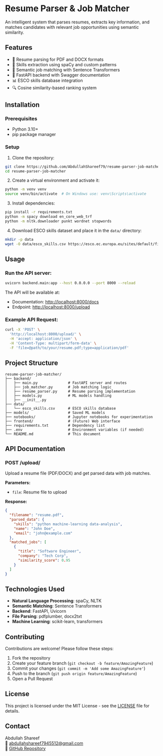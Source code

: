 # Resume Parser & Job Matcher

An intelligent system that parses resumes, extracts key information, and matches candidates with relevant job opportunities using semantic similarity.

## Features

- 📄 Resume parsing for PDF and DOCX formats
- 🔧 Skills extraction using spaCy and custom patterns
- 🧠 Semantic job matching with Sentence Transformers
- 🚀 FastAPI backend with Swagger documentation
- 📊 ESCO skills database integration
- 🔍 Cosine similarity-based ranking system

## Installation

### Prerequisites
- Python 3.10+
- pip package manager

### Setup
1. Clone the repository:
```bash
git clone https://github.com/AbdullahShareef79/resume-parser-job-matcher.git
cd resume-parser-job-matcher
```

2. Create a virtual environment and activate it:
```bash
python -m venv venv
source venv/bin/activate  # On Windows use: venv\Scripts\activate
```

3. Install dependencies:
```bash
pip install -r requirements.txt
python -m spacy download en_core_web_trf
python -m nltk.downloader punkt wordnet stopwords
```

4. Download ESCO skills dataset and place it in the `data/` directory:
```bash
mkdir -p data
wget -O data/esco_skills.csv https://esco.ec.europa.eu/sites/default/files/esco_skills.csv
```

## Usage

### Run the API server:
```bash
uvicorn backend.main:app --host 0.0.0.0 --port 8000 --reload
```

The API will be available at:
- Documentation: [http://localhost:8000/docs](http://localhost:8000/docs)
- Endpoint: [http://localhost:8000/upload](http://localhost:8000/upload)

### Example API Request:
```bash
curl -X 'POST' \
  'http://localhost:8000/upload/' \
  -H 'accept: application/json' \
  -H 'Content-Type: multipart/form-data' \
  -F 'file=@path/to/your/resume.pdf;type=application/pdf'
```

## Project Structure
```
resume-parser-job-matcher/
├── backend/
│   ├── main.py              # FastAPI server and routes
│   ├── job_matcher.py       # Job matching logic
│   ├── resume_parser.py     # Resume parsing implementation
│   ├── models.py            # ML models handling
│   ├── __init__.py
├── data/
│   └── esco_skills.csv      # ESCO skills database
├── models/                  # Saved ML models
├── notebooks/               # Jupyter notebooks for experimentation
├── frontend/                # (Future) Web interface
├── requirements.txt         # Dependency list
├── .env                     # Environment variables (if needed)
└── README.md                # This document
```

## API Documentation

### POST /upload/
Upload a resume file (PDF/DOCX) and get parsed data with job matches.

**Parameters:**
- `file`: Resume file to upload

**Response:**
```json
{
  "filename": "resume.pdf",
  "parsed_data": {
    "skills": "python machine-learning data-analysis",
    "name": "John Doe",
    "email": "john@example.com"
  },
  "matched_jobs": [
    {
      "title": "Software Engineer",
      "company": "Tech Corp",
      "similarity_score": 0.95
    }
  ]
}
```

## Technologies Used
- **Natural Language Processing**: spaCy, NLTK
- **Semantic Matching**: Sentence Transformers
- **Backend**: FastAPI, Uvicorn
- **File Parsing**: pdfplumber, docx2txt
- **Machine Learning**: scikit-learn, transformers

## Contributing
Contributions are welcome! Please follow these steps:
1. Fork the repository
2. Create your feature branch (`git checkout -b feature/AmazingFeature`)
3. Commit your changes (`git commit -m 'Add some AmazingFeature'`)
4. Push to the branch (`git push origin feature/AmazingFeature`)
5. Open a Pull Request

## License
This project is licensed under the MIT License - see the [LICENSE](LICENSE) file for details.

## Contact
Abdullah Shareef  
📧 abdullahshareef7945512@gmail.com  
🔗 [GitHub Repository](https://github.com/AbdullahShareef79/resume-parser-job-matcher)

